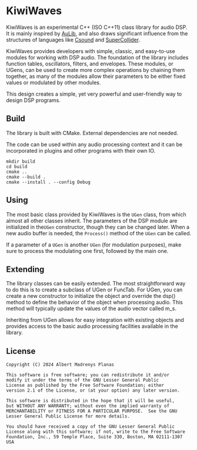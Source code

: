 KiwiWaves
===========================================

KiwiWaves is an experimental C++ (ISO C++11) class library for audio DSP. It is
mainly inspired by [AuLib](http://github.com/AuLib/AuLib), and also draws
significant influence from the structures of languages like [Csound](https://csound.com/)
and [SuperCollider](https://supercollider.github.io/).

KiwiWaves provides developers with simple, classic, and easy-to-use modules
for working with DSP audio. The foundation of the library includes function
tables, oscillators, filters, and envelopes. These modules, or UGens, can be
used to create more complex operations by chaining them together, as many of
the modules allow their parameters to be either fixed values or modulated by
other modules.

This design creates a simple, yet very powerful and user-friendly way to design
DSP programs.

Build
----------------------------------------------

The library is built with CMake. External dependencies are not needed.

The code can be used within any audio processing context and it can
be incorporated in plugins and other programs with their own IO.

``` 
mkdir build
cd build
cmake ..
cmake --build .
cmake --install . --config Debug
```

Using
----------------------------------------------

The most basic class provided by KiwiWaves is the `UGen` class, from which
almost all other classes inherit. The parameters of the DSP module are
initialized in the`UGen` constructor, though they can be changed later.
When a new audio buffer is needed, the `Process()` method
of the `UGen` can be called.

If a parameter of a `UGen` is another `UGen` (for modulation purposes),
make sure to process the modulating one first, followed by the main one.
 
Extending
----------------------------------------------
	
The library classes can be easily extended. The most straightforward way to do
this is to create a subclass of UGen or FuncTab. For UGen, you can create a
new constructor to initialize the object and override the dsp() method to
define the behavior of the object when processing audio. This method will
typically update the values of the audio vector called m_s.

Inheriting from UGen allows for easy integration with existing objects and
provides access to the basic audio processing facilities available in the library.
 
License
----------------------------------------------

	Copyright (C) 2024 Albert Madrenys Planas

	This software is free software; you can redistribute it and/or
	modify it under the terms of the GNU Lesser General Public
	License as published by the Free Software Foundation; either
	version 2.1 of the License, or (at your option) any later version.

	This software is distributed in the hope that it will be useful,
	but WITHOUT ANY WARRANTY; without even the implied warranty of
	MERCHANTABILITY or FITNESS FOR A PARTICULAR PURPOSE.  See the GNU
	Lesser General Public License for more details.

	You should have received a copy of the GNU Lesser General Public
	License along with this software; if not, write to the Free Software
	Foundation, Inc., 59 Temple Place, Suite 330, Boston, MA 02111-1307 USA
